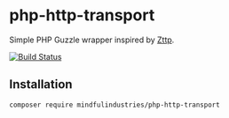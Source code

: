 # php-http-transport

Simple PHP Guzzle wrapper inspired by [Zttp](https://github.com/kitetail/zttp).

<a href="https://travis-ci.org/laravel/framework"><img src="https://travis-ci.org/MindfulIndustries/php-http-transport.svg?branch=master" alt="Build Status"></a>

## Installation

`composer require mindfulindustries/php-http-transport`
